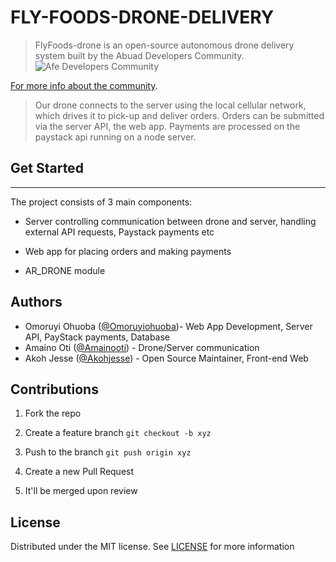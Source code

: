 # FLY-FOODS-DRONE-DELIVERY

>FlyFoods-drone is an open-source autonomous drone delivery system built by the Abuad Developers Community. 
 ![Afe Developers Community](https://flyfoods.herokuapp.com/static/media/logo-2.de4158d8.png)

[For more info about the community](https://t.co/81SRaNkVPE?amp=1). 

>Our drone connects to the server using the local cellular network, which drives it to pick-up and deliver orders. Orders can be submitted via the server API, the web app. Payments are processed on the paystack api running on a node server.

## Get Started

<hr>

The project consists of 3 main components:

- Server controlling communication between drone and server, handling external API requests, Paystack payments etc

- Web app for placing orders and making payments

- AR_DRONE module


## Authors
 - Omoruyi Ohuoba ([@Omoruyiohuoba](https://github.com/OmoruyiOhuoba))- Web App Development, Server API, PayStack payments, Database
 - Amaino Oti ([@Amainooti](https://github.com/Amainooti)) - Drone/Server communication
 - Akoh Jesse ([@Akohjesse](https://github.com/Akohjesse)) - Open Source Maintainer, Front-end Web 


## Contributions

1. Fork the repo

2. Create a feature branch `git checkout -b xyz` 
3. Push to the branch `git push origin xyz` 
4. Create a new Pull Request 
5. It'll be merged upon review

## License
Distributed under the MIT license. See [LICENSE](https://github.com/OmoruyiOhuoba/FLY-FOODS-FOOD-DRONE-DELIVERY/blob/master/LICENSE) for more information
